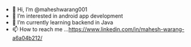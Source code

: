 - 👋 Hi, I’m @maheshwarang001
- 👀 I’m interested in android app development
- 🌱 I’m currently learning backend in Java
- 📫 How to reach me ...https://www.linkedin.com/in/mahesh-warang-a6a04b212/

<!---
maheshwarang001/maheshwarang001 is a ✨ special ✨ repository because its `README.md` (this file) appears on your GitHub profile.
You can click the Preview link to take a look at your changes.
--->
